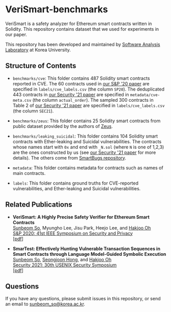 # VeriSmart-benchmarks
VeriSmart is a safety analyzer for Ethereum smart contracts written in Solidity.
This repository contains dataset that we used for experiments in our paper.

This repository has been developed and maintained by [Software Analysis Laboratory](http://prl.korea.ac.kr/~pronto/home/) at Korea University.

## Structure of Contents
* ``benchmarks/cve``: This folder contains 487 Solidity smart contracts reported in CVE.
The 60 contracts used in [our S&P '20 paper](https://arxiv.org/abs/1908.11227) are specified in ``labels/cve_labels.csv`` (the column ``SP20``). The deduplicated 443 contracts in [our Security '21 paper](http://prl.korea.ac.kr/~ssb920/papers/sec21.pdf) are specified in ``metadata/cve-meta.csv`` (the column ``actual_order``). The sampled 300 contracts in Table 2 of [our Security '21 paper](http://prl.korea.ac.kr/~ssb920/papers/sec21.pdf) are specified in ``labels/cve_labels.csv`` (the column ``SEC21``).

* ``benchmarks/zeus``: This folder contains 25 Solidity smart contracts from public dataset provided
by the authors of [Zeus](http://pages.cpsc.ucalgary.ca/~joel.reardon/blockchain/readings/ndss2018_09-1_Kalra_paper.pdf).

* ``benchmarks/leaking_suicidal``: This folder contains 104 Solidity smart contracts with Ether-leaking and Suicidal vulnerabilities.
The contracts whose names start with ``0x`` and end with ``_N.sol`` (where ``N`` is one of 1,2,3) are the ones constructed by us (see [our Security '21 paper](http://prl.korea.ac.kr/~ssb920/papers/sec21.pdf) for more details). The others come from [SmartBugs repository](https://github.com/smartbugs/smartbugs).

* ``metadata``: This folder contains metadata for contracts such as names of main contracts.

* ``labels``: This folder contains ground truths for CVE-reported vulnerabilities, and Ether-leaking and Suicidal vulnerabilities.


## Related Publications
* **VeriSmart: A Highly Precise Safety Verifier for Ethereum Smart Contracts** <br/>
  [Sunbeom So](https://sites.google.com/site/sunbeomsoprl/), Myungho Lee, Jisu Park, Heejo Lee, and [Hakjoo Oh](http://prl.korea.ac.kr/~pronto/home/) <br/>
  [S&P 2020: 41st IEEE Symposium on Security and Privacy](https://www.ieee-security.org/TC/SP2020/) <br/>
  \[[pdf](https://arxiv.org/abs/1908.11227)\]

* **SmarTest: Effectively Hunting Vulnerable Transaction Sequences in Smart Contracts through Language Model-Guided Symbolic Execution** <br/>
  [Sunbeom So](https://sites.google.com/site/sunbeomsoprl/), [Seongjoon Hong](http://prl.korea.ac.kr/~june/), and [Hakjoo Oh](http://prl.korea.ac.kr/~pronto/home/) <br/>
  [Security 2021: 30th USENIX Security Symposium](https://www.usenix.org/conference/usenixsecurity21) <br/>
  \[[pdf](http://prl.korea.ac.kr/~ssb920/papers/sec21.pdf)\]


## Questions
If you have any questions, please submit issues in this repository, or send an email to sunbeom_so@korea.ac.kr.
